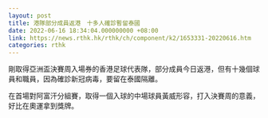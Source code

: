 ```yaml
---
layout: post
title: 港隊部分成員返港　十多人確診暫留泰國
date: 2022-06-16 18:34:04.000000000 +08:00
link: https://news.rthk.hk/rthk/ch/component/k2/1653331-20220616.htm
categories: rthk
---
```


剛取得亞洲盃決賽周入場券的香港足球代表隊，部分成員今日返港，但有十幾個球員和職員，因為確診新冠病毒，要留在泰國隔離。

在首場對阿富汗分組賽，取得一個入球的中場球員黃威形容，打入決賽周的意義，好比在奧運拿到獎牌。
